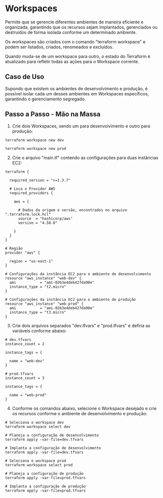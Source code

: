 # Workspaces

Permite que se gerencie diferentes ambientes de maneira eficiente e organizada, garantindo que os recursos sejam implantados, gerenciados ou destruídos de forma isolada conforme um determinado ambiente.

Os workspaces são criados com o comando "terraform workspace" e podem ser listados, criados, renomeados e excluídos. 

Quando muda-se de um workspace para outro, o estado do Terraform é atualizado para refletir todas as ações para o Workspace corrente.

## Caso de Uso

Supondo que existem os ambientes de desenvolvimento e produção, é possível isolar cada um desses ambientes em Workspaces específicos, garantindo o gerenciamento segregado.

## Passo a Passo - Mão na Massa

1. Crie dois Workspaces, sendo um para desenvolvimento e outro para produção:

```hcl
terraform workspace new dev
```

```hcl
terraform workspace new prod
```

2. Crie o arquivo "main.tf" contendo as configurações para duas instâncias EC2:

```hcl
terraform {

  required_version = ">=1.3.7"

  # Loca o Provider AWS
  required_providers {

    aws = {

      # Dados da origem e versão, encontrados no arquivo ".terraform.lock.hcl"
      source  = "hashicorp/aws"
      version = "4.58.0"

    }
  }
}

# Região
provider "aws" {

  region = "us-east-1"
}

# Configurações da instância EC2 para o ambiente de desenvolvimento
resource "aws_instance" "web-dev" {
  ami           = "ami-0263e4deb427da90e"
  instance_type = "t2.micro"
}

# Configurações da instância EC2 para o ambiente de produção
resource "aws_instance" "web-prod" {
  ami           = "ami-0263e4deb427da90e"
  instance_type = "t3.micro"
}
```

3. Crie dois arquivos separados "dev.tfvars" e "prod.tfvars" e defina as variáveis conforme abaixo:

```hcl
# dev.tfvars
instance_count = 2

instance_tags = {
  
  name = "web-dev"
}

# prod.tfvars
instance_count = 3

instance_tags = {
  
  name = "web-prod"
}
```

4. Conforme os comandos abaixo, selecione o Workspace desejado e crie os recursos conforme o ambiente de desenvolvimento e produção:

```hcl
# Seleciona o workspace dev
terraform workspace select dev 

# Planeja a configuração de desenvolvimento
terraform apply -var-file=dev.tfvars 

# Implanta a configuração de desenvolvimento
terraform apply -var-file=dev.tfvars  
```

```hcl
# Seleciona o workspace prod
terraform workspace select prod 

# Planeja a configuração de produção
terraform apply -var-file=prod.tfvars 

# Implanta a configuração de produção
terraform apply -var-file=prod.tfvars  
```